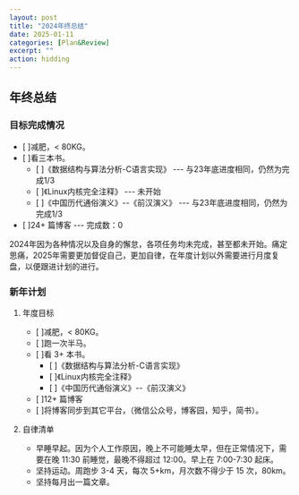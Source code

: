 ```yaml
---
layout: post
title: "2024年终总结" 
date: 2025-01-11   
categories: [Plan&Review]
excerpt: ""
action: hidding
---
```


## 年终总结

### 目标完成情况
 - [ ]减肥，< 80KG。  
 - [ ]看三本书。  
   - [ ]《数据结构与算法分析-C语言实现》 --- 与23年底进度相同，仍然为完成1/3  
   - [ ]《Linux内核完全注释》 --- 未开始  
   - [ ]《中国历代通俗演义》--《前汉演义》 --- 与23年底进度相同，仍然为完成1/3  
 - [ ]24+ 篇博客 --- 完成数：0  
  
2024年因为各种情况以及自身的懈怠，各项任务均未完成，甚至都未开始。痛定思痛，2025年需要更加督促自己，更加自律，在年度计划以外需要进行月度复盘，以便跟进计划的进行。  

### 新年计划

1. 年度目标
   - [ ]减肥，< 80KG。  
   - [ ]跑一次半马。  
   - [ ]看 3+ 本书。  
      - [ ]《数据结构与算法分析-C语言实现》
      - [ ]《Linux内核完全注释》
      - [ ]《中国历代通俗演义》--《前汉演义》
   - [ ]12+ 篇博客  
   - [ ]将博客同步到其它平台，（微信公众号，博客园，知乎，简书）。  

2. 自律清单  
   * 早睡早起。因为个人工作原因，晚上不可能睡太早，但在正常情况下，需要在晚 11:30 前睡觉，最晚不得超过 12:00。早上在 7:00-7:30 起床。  
   * 坚持运动。周跑步 3-4 天，每次 5+km，月次数不得少于 15 次，80km。  
   * 坚持每月出一篇文章。  



